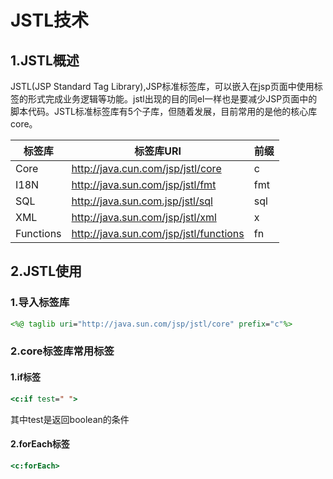# JSTL技术

## 1.JSTL概述
JSTL(JSP Standard Tag Library),JSP标准标签库，可以嵌入在jsp页面中使用标签的形式完成业务逻辑等功能。jstl出现的目的同el一样也是要减少JSP页面中的脚本代码。JSTL标准标签库有5个子库，但随着发展，目前常用的是他的核心库core。<br>

| 标签库 | 标签库URI | 前缀 |
|--------|----------|------|
| Core  | http://java.cun.com/jsp/jstl/core  | c  |
| I18N  | http://java.sun.com/jsp/jstl/fmt  | fmt  |
| SQL  | http://java.sun.com.jsp/jstl/sql  | sql  |
| XML  | http://java.sun.com/jsp/jstl/xml  | x  |
| Functions  | http://java.sun.com/jsp/jstl/functions  | fn  |

## 2.JSTL使用

### 1.导入标签库
```jsp
<%@ taglib uri="http://java.sun.com/jsp/jstl/core" prefix="c"%>
```

### 2.core标签库常用标签

#### 1.if标签
```jsp
<c:if test=" ">
```
其中test是返回boolean的条件<br>

#### 2.forEach标签
```jsp
<c:forEach>
```










#
